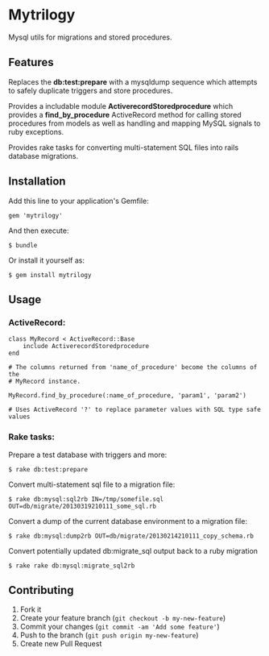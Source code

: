 # Mytrilogy

Mysql utils for migrations and stored procedures.

##  Features

Replaces the **db:test:prepare** with a mysqldump sequence which attempts to safely duplicate triggers and store procedures.

Provides a includable module **ActiverecordStoredprocedure** which provides a **find_by_procedure** ActiveRecord method for calling stored procedures from models as well as handling and mapping MySQL signals to ruby exceptions.

Provides rake tasks for converting multi-statement SQL files into rails database migrations.


## Installation

Add this line to your application's Gemfile:

    gem 'mytrilogy'

And then execute:

    $ bundle

Or install it yourself as:

    $ gem install mytrilogy

## Usage


### ActiveRecord:

    class MyRecord < ActiveRecord::Base
		include ActiverecordStoredprocedure
    end
    
    # The columns returned from 'name_of_procedure' become the columns of the
    # MyRecord instance.

    MyRecord.find_by_procedure(:name_of_procedure, 'param1', 'param2')
    
    # Uses ActiveRecord '?' to replace parameter values with SQL type safe values    

### Rake tasks:

Prepare a test database with triggers and more:

    $ rake db:test:prepare

Convert multi-statement sql file to a migration file:

	$ rake db:mysql:sql2rb IN=/tmp/somefile.sql OUT=db/migrate/20130319210111_some_sql.rb

Convert a dump of the current database environment to a migration file:
 
    $ rake db:mysql:dump2rb OUT=db/migrate/20130214210111_copy_schema.rb
    
Convert potentially updated db:migrate_sql output back to a ruby migration
	
	$ rake rake db:mysql:migrate_sql2rb


## Contributing

1. Fork it
2. Create your feature branch (`git checkout -b my-new-feature`)
3. Commit your changes (`git commit -am 'Add some feature'`)
4. Push to the branch (`git push origin my-new-feature`)
5. Create new Pull Request
